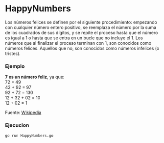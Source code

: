 # HappyNumbers

Los números felices se definen por el siguiente procedimiento: empezando con cualquier número entero positivo, se reemplaza el número por la suma de los cuadrados de sus dígitos, y se repite el proceso hasta que el número es igual a 1 o hasta que se entra en un bucle que no incluye el 1. Los números que al finalizar el proceso terminan con 1, son conocidos como números felices. Aquellos que no, son conocidos como números infelices (o tristes). 


### Ejemplo
<b>7 es un número feliz</b>, ya que: <br/>
72 = 49 <br/>
42 + 92 = 97 <br/>
92 + 72 = 130 <br/>
12 + 32 + 02 = 10 <br/>
12 + 02 = 1 <br/>

Fuente: <a href="https://es.wikipedia.org/wiki/N%C3%BAmero_feliz">Wikipedia</a>

### Ejecucion
`go run HappyNumbers.go`

